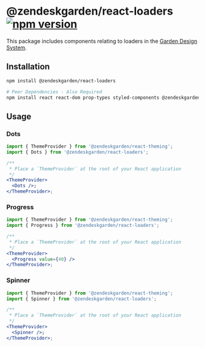 # @zendeskgarden/react-loaders [![npm version][npm version badge]][npm version link]

[npm version badge]: https://flat.badgen.net/npm/v/@zendeskgarden/react-loaders
[npm version link]: https://www.npmjs.com/package/@zendeskgarden/react-loaders

This package includes components relating to loaders in the
[Garden Design System](https://zendeskgarden.github.io/).

## Installation

```sh
npm install @zendeskgarden/react-loaders

# Peer Dependencies - Also Required
npm install react react-dom prop-types styled-components @zendeskgarden/react-theming
```

## Usage

### Dots

```jsx static
import { ThemeProvider } from '@zendeskgarden/react-theming';
import { Dots } from '@zendeskgarden/react-loaders';

/**
 * Place a `ThemeProvider` at the root of your React application
 */
<ThemeProvider>
  <Dots />;
</ThemeProvider>;
```

### Progress

```jsx static
import { ThemeProvider } from '@zendeskgarden/react-theming';
import { Progress } from '@zendeskgarden/react-loaders';

/**
 * Place a `ThemeProvider` at the root of your React application
 */
<ThemeProvider>
  <Progress value={40} />
</ThemeProvider>;
```

### Spinner

```jsx static
import { ThemeProvider } from '@zendeskgarden/react-theming';
import { Spinner } from '@zendeskgarden/react-loaders';

/**
 * Place a `ThemeProvider` at the root of your React application
 */
<ThemeProvider>
  <Spinner />;
</ThemeProvider>;
```
